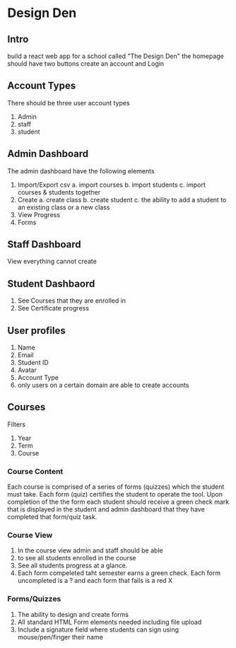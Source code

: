 # Design Den
## Intro
build a react web app for a school called "The Design Den"
the homepage should have two buttons create an account and Login

## Account Types
There should be three user account types
1. Admin
2. staff
3. student

## Admin Dashboard
The admin dashboard have the following elements
1. Import/Export csv
    a. import courses
    b. import students
    c. import courses & students together
2. Create
    a. create class
    b. create student
    c. the ability to add a student to an existing class or a new class
3. View Progress
4. Forms

## Staff Dashboard
View everything cannot create

## Student Dashbaord
1. See Courses that they are enrolled in
2. See Certificate progress

## User profiles
1. Name
2. Email
3. Student ID
4. Avatar
5. Account Type
6. only users on a certain domain are able to create accounts

## Courses
Filters
1. Year
2. Term
3. Course

### Course Content
Each course is comprised of a series of forms (quizzes) which the student must take. Each form (quiz) certifies the student to operate the tool. Upon completion of the the form each student should receive a green check mark that is displayed in the student and admin dashboard that they have completed that form/quiz task. 

### Course View
1. In the course view admin and staff should be able 
2. to see all students enrolled in the course
3. See all students progress at a glance. 
4. Each form compeleted taht semester earns a green check. Each form uncompleted is a ? and each form that fails is a red X

### Forms/Quizzes
1. The ability to design and create forms
2. All standard HTML Form elements needed including file upload
3. Include a signature field where students can sign using mouse/pen/finger their name